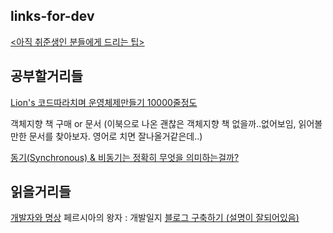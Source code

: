## links-for-dev
[<아직 취준생인 분들에게 드리는 팁>](https://www.facebook.com/story.php?story_fbid=3647131878703097&id=100002189626578)


## 공부할거리들
[Lion's 코드따라치며 운영체제만들기 10000줄정도](https://en.wikipedia.org/wiki/Lions%27_Commentary_on_UNIX_6th_Edition,_with_Source_Code)

객체지향 책 구매 or 문서 (이북으로 나온 괜찮은 객체지향 책 없을까..없어보임, 읽어볼만한 문서를 찾아보자. 영어로 치면 잘나올거같은데..) 

[동기(Synchronous) & 비동기는 정확히 무엇을 의미하는걸까?](https://evan-moon.github.io/2019/09/19/sync-async-blocking-non-blocking/)

## 읽을거리들

[개발자와 명상](https://blog.shiren.dev/2020-03-24-%EA%B0%9C%EB%B0%9C%EC%9E%90%EC%99%80%EB%AA%85%EC%83%81/)
페르시아의 왕자 : 개발일지
[블로그 구축하기 (설명이 잘되어있음)](https://ialy1595.github.io/post/blog-construct-1/)
